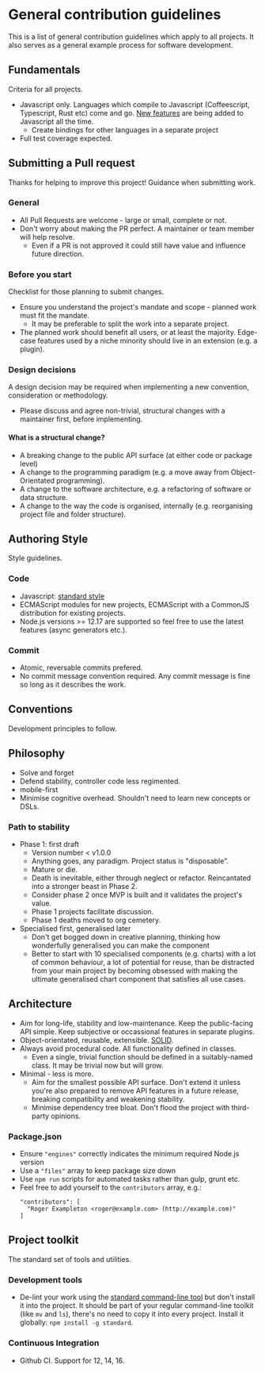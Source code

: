 # General contribution guidelines

This is a list of general contribution guidelines which apply to all projects. It also serves as a general example process for software development. 

## Fundamentals

Criteria for all projects.

* Javascript only. Languages which compile to Javascript (Coffeescript, Typescript, Rust etc) come and go. [New features](https://node.green) are being added to Javascript all the time. 
  * Create bindings for other languages in a separate project
* Full test coverage expected.

## Submitting a Pull request

Thanks for helping to improve this project! Guidance when submitting work.

### General

* All Pull Requests are welcome - large or small, complete or not.
* Don't worry about making the PR perfect. A maintainer or team member will help resolve.
  * Even if a PR is not approved it could still have value and influence future direction.

### Before you start

Checklist for those planning to submit changes.

* Ensure you understand the project's mandate and scope - planned work must fit the mandate.
  * It may be preferable to split the work into a separate project.
* The planned work should benefit all users, or at least the majority. Edge-case features used by a niche minority should live in an extension (e.g. a plugin).


### Design decisions

A design decision may be required when implementing a new convention, consideration or methodology.

* Please discuss and agree non-trivial, structural changes with a maintainer first, before implementing.

#### What is a structural change?

* A breaking change to the public API surface (at either code or package level)
* A change to the programming paradigm (e.g. a move away from Object-Orientated programming).
* A change to the software architecture, e.g. a refactoring of software or data structure.
* A change to the way the code is organised, internally (e.g. reorganising project file and folder structure).

## Authoring Style

Style guidelines.

### Code

* Javascript: [standard style](https://standardjs.com/)
* ECMAScript modules for new projects, ECMAScript with a CommonJS distribution for existing projects.
* Node.js versions >= 12.17 are supported so feel free to use the latest features (async generators etc.).

### Commit

* Atomic, reversable commits prefered.
* No commit message convention required. Any commit message is fine so long as it describes the work.

## Conventions

Development principles to follow.

## Philosophy

* Solve and forget
* Defend stability, controller code less regimented.
* mobile-first
* Minimise cognitive overhead. Shouldn't need to learn new concepts or DSLs.


### Path to stability

* Phase 1: first draft
  * Version number < v1.0.0
  * Anything goes, any paradigm. Project status is "disposable".
  * Mature or die. 
  * Death is inevitable, either through neglect or refactor. Reincantated into a stronger beast in Phase 2.
  * Consider phase 2 once MVP is built and it validates the project's value.
  * Phase 1 projects facilitate discussion. 
  * Phase 1 deaths moved to org cemetery.
* Specialised first, generalised later
  * Don't get bogged down in creative planning, thinking how wonderfully generalised you can make the component
  * Better to start with 10 specialised components (e.g. charts) with a lot of common behaviour, a lot of potential for reuse, than be distracted from your main project by becoming obsessed with making the ultimate generalised chart component that satisfies all use cases.

## Architecture

* Aim for long-life, stability and low-maintenance. Keep the public-facing API simple. Keep subjective or occassional features in separate plugins.
* Object-orientated, reusable, extensible. [SOLID](https://en.wikipedia.org/wiki/SOLID).
* Always avoid procedural code. All functionality defined in classes.
  * Even a single, trivial function should be defined in a suitably-named class. It may be trivial now but will grow.
* Minimal - less is more.
  * Aim for the smallest possible API surface. Don't extend it unless you're also prepared to remove API features in a future release, breaking compatibility and weakening stability.
  * Minimise dependency tree bloat. Don't flood the project with third-party opinions.

### Package.json

* Ensure `"engines"` correctly indicates the minimum required Node.js version
* Use a `"files"` array to keep package size down
* Use `npm run` scripts for automated tasks rather than gulp, grunt etc.
* Feel free to add yourself to the `contributors` array, e.g.:
    ```
    "contributors": [
      "Roger Exampleton <roger@example.com> (http://example.com)"
    ]
    ```

## Project toolkit

The standard set of tools and utilities.

### Development tools

* De-lint your work using the [standard command-line tool](https://standardjs.com/) but don't install it into the project. It should be part of your regular command-line toolkit (like `mv` and `ls`), there's no need to copy it into every project. Install it globally: `npm install -g standard`.

### Continuous Integration

* Github CI. Support for 12, 14, 16.
